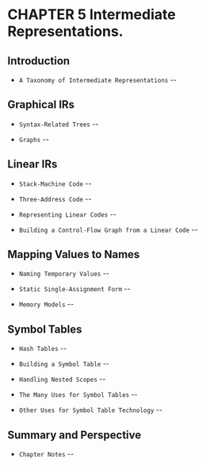 # CHAPTER 5 Intermediate Representations.

## Introduction

- `A Taxonomy of Intermediate Representations` --

## Graphical IRs

- `Syntax-Related Trees` --

- `Graphs` --

## Linear IRs

- `Stack-Machine Code` --

- `Three-Address Code` --

- `Representing Linear Codes` --

- `Building a Control-Flow Graph from a Linear Code` --

## Mapping Values to Names

- `Naming Temporary Values` --

- `Static Single-Assignment Form` --

- `Memory Models` --

## Symbol Tables

- `Hash Tables` --

- `Building a Symbol Table` --

- `Handling Nested Scopes` --

- `The Many Uses for Symbol Tables` --

- `Other Uses for Symbol Table Technology` --

## Summary and Perspective

- `Chapter Notes` --

